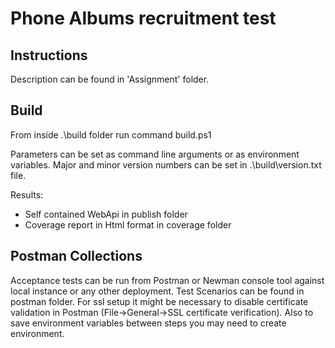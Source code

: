 # Phone Albums recruitment test

## Instructions

Description can be found in 'Assignment' folder.

## Build

From inside .\build folder run command build.ps1

Parameters can be set as command line arguments or as environment variables.
Major and minor version numbers can be set in .\build\version.txt file.

Results:
- Self contained WebApi in publish folder
- Coverage report in Html format in coverage folder

## Postman Collections

Acceptance tests can be run from Postman or Newman console tool against local instance or any other deployment. Test Scenarios can be found in postman folder.
For ssl setup it might be necessary to disable certificate validation in Postman (File->General->SSL certificate verification).
Also to save environment variables between steps you may need to create environment.
